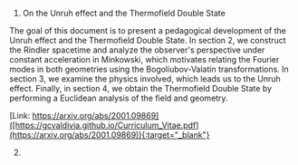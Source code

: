 1. On the Unruh effect and the Thermofield Double State
   
The goal of this document is to present a pedagogical development of the Unruh effect and the Thermofield Double State. In section 2, we construct the Rindler spacetime and analyze the observer's perspective under constant acceleration in Minkowski, which motivates relating the Fourier modes in both geometries using the Bogoliubov-Valatin transformations. In section 3, we examine the physics involved, which leads us to the Unruh effect. Finally, in section 4, we obtain the Thermofield Double State by performing a Euclidean analysis of the field and geometry.

 [Link: https://arxiv.org/abs/2001.09869]([https://gcvaldivia.github.io/Curriculum_Vitae.pdf](https://arxiv.org/abs/2001.09869)){:target="_blank"}

2. 
